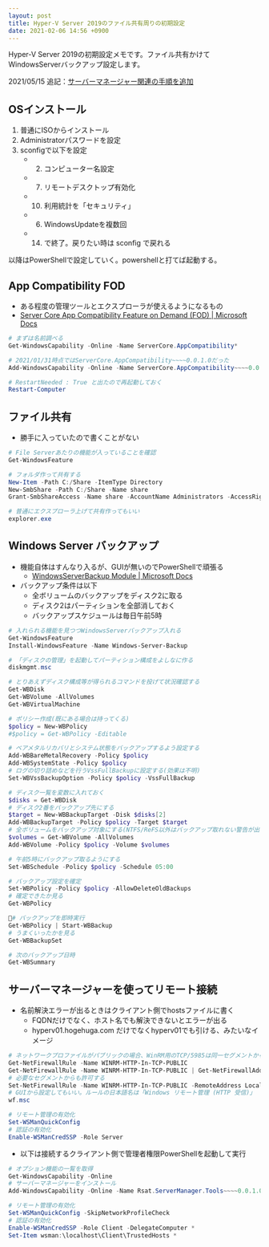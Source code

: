 ```yaml
---
layout: post
title: Hyper-V Server 2019のファイル共有周りの初期設定
date: 2021-02-06 14:56 +0900
---
```

Hyper-V Server 2019の初期設定メモです。ファイル共有かけてWindowsServerバックアップ設定します。

2021/05/15 追記：[サーバーマネージャー関連の手順を追加](https://github.com/maeda577/maeda577.github.io/commit/3bf24245941b1fb29877f5561ae18dd71c58c3b4)

## OSインストール
1. 普通にISOからインストール
1. Administratorパスワードを設定
1. sconfigで以下を設定
    * 2) コンピューター名設定
    * 7) リモートデスクトップ有効化
    * 10) 利用統計を「セキュリティ」
    * 6) WindowsUpdateを複数回
    * 14) で終了。戻りたい時は sconfig で戻れる

以降はPowerShellで設定していく。powershellと打てば起動する。

## App Compatibility FOD
* ある程度の管理ツールとエクスプローラが使えるようになるもの
* [Server Core App Compatibility Feature on Demand (FOD) \| Microsoft Docs](https://docs.microsoft.com/en-us/windows-server/get-started-19/install-fod-19)

``` powershell
# まずは名前調べる
Get-WindowsCapability -Online -Name ServerCore.AppCompatibility*

# 2021/01/31時点ではServerCore.AppCompatibility~~~~0.0.1.0だった
Add-WindowsCapability -Online -Name ServerCore.AppCompatibility~~~~0.0.1.0

# RestartNeeded : True と出たので再起動しておく
Restart-Computer
```

## ファイル共有
* 勝手に入っていたので書くことがない

``` powershell
# File Serverあたりの機能が入っていることを確認
Get-WindowsFeature

# フォルダ作って共有する
New-Item -Path C:/Share -ItemType Directory
New-SmbShare -Path C:/Share -Name share
Grant-SmbShareAccess -Name share -AccountName Administrators -AccessRight Full

# 普通にエクスプローラ上げて共有作ってもいい
explorer.exe
```

## Windows Server バックアップ
* 機能自体はすんなり入るが、GUIが無いのでPowerShellで頑張る
    * [WindowsServerBackup Module \| Microsoft Docs](https://docs.microsoft.com/en-us/powershell/module/windowserverbackup/?view=winserver2012r2-ps)
* バックアップ条件は以下
    * 全ボリュームのバックアップをディスク2に取る
    * ディスク2はパーティションを全部消しておく
    * バックアップスケジュールは毎日午前5時

``` powershell
# 入れられる機能を見つつWindowsServerバックアップ入れる
Get-WindowsFeature
Install-WindowsFeature -Name Windows-Server-Backup

# 「ディスクの管理」を起動してパーティション構成をよしなに作る
diskmgmt.msc

# とりあえずディスク構成等が得られるコマンドを投げて状況確認する
Get-WBDisk
Get-WBVolume -AllVolumes
Get-WBVirtualMachine

# ポリシー作成(既にある場合は持ってくる)
$policy = New-WBPolicy
#$policy = Get-WBPolicy -Editable

# ベアメタルリカバリとシステム状態をバックアップするよう設定する
Add-WBBareMetalRecovery -Policy $policy
Add-WBSystemState -Policy $policy
# ログの切り詰めなどを行うVssFullBackupに設定する(効果は不明)
Set-WBVssBackupOption -Policy $policy -VssFullBackup

# ディスク一覧を変数に入れておく
$disks = Get-WBDisk
# ディスク2番をバックアップ先にする
$target = New-WBBackupTarget -Disk $disks[2]
Add-WBBackupTarget -Policy $policy -Target $target
# 全ボリュームをバックアップ対象にする(NTFS/ReFS以外はバックアップ取れない警告が出るが気にしない)
$volumes = Get-WBVolume -AllVolumes
Add-WBVolume -Policy $policy -Volume $volumes

# 午前5時にバックアップ取るようにする
Set-WBSchedule -Policy $policy -Schedule 05:00

# バックアップ設定を確定
Set-WBPolicy -Policy $policy -AllowDeleteOldBackups
# 確定できたか見る
Get-WBPolicy

# バックアップを即時実行
Get-WBPolicy | Start-WBBackup
# うまくいったかを見る
Get-WBBackupSet

# 次のバックアップ日時
Get-WBSummary
```

## サーバーマネージャーを使ってリモート接続
* 名前解決エラーが出るときはクライアント側でhostsファイルに書く
    * FQDNだけでなく、ホスト名でも解決できないとエラーが出る
    * hyperv01.hogehuga.com だけでなくhyperv01でも引ける、みたいなイメージ

``` powershell
# ネットワークプロファイルがパブリックの場合、WinRM用のTCP/5985は同一セグメントからしか繋がらない
Get-NetFirewallRule -Name WINRM-HTTP-In-TCP-PUBLIC
Get-NetFirewallRule -Name WINRM-HTTP-In-TCP-PUBLIC | Get-NetFirewallAddressFilter
# 必要なセグメントからも許可する
Set-NetFirewallRule -Name WINRM-HTTP-In-TCP-PUBLIC -RemoteAddress LocalSubnet,192.168.0.0/255.255.0.0
# GUIから設定してもいい。ルールの日本語名は「Windows リモート管理 (HTTP 受信)」
wf.msc

# リモート管理の有効化
Set-WSManQuickConfig
# 認証の有効化
Enable-WSManCredSSP -Role Server
```

* 以下は接続するクライアント側で管理者権限PowerShellを起動して実行

``` powershell
# オプション機能の一覧を取得
Get-WindowsCapability -Online
# サーバーマネージャーをインストール
Add-WindowsCapability -Online -Name Rsat.ServerManager.Tools~~~~0.0.1.0

# リモート管理の有効化
Set-WSManQuickConfig -SkipNetworkProfileCheck
# 認証の有効化
Enable-WSManCredSSP -Role Client -DelegateComputer *
Set-Item wsman:\localhost\Client\TrustedHosts *
```
